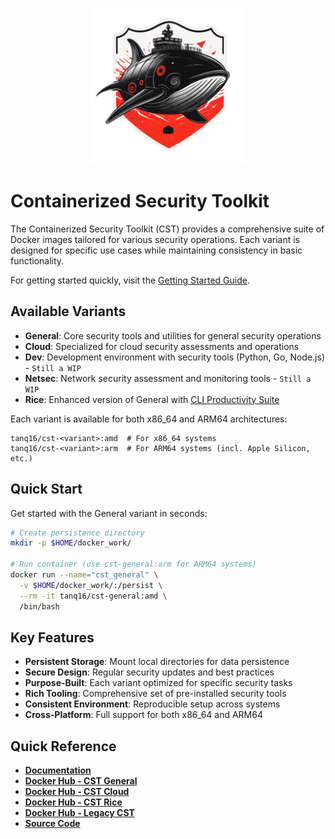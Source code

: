 <p align="center">
  <img src="assets/CST-Logo.png" alt="CST" width="250">
</p>

# Containerized Security Toolkit

The Containerized Security Toolkit (CST) provides a comprehensive suite of Docker images tailored for various security operations. Each variant is designed for specific use cases while maintaining consistency in basic functionality.

For getting started quickly, visit the [Getting Started Guide](getting-started.md).

## Available Variants

- **General**: Core security tools and utilities for general security operations
- **Cloud**: Specialized for cloud security assessments and operations
- **Dev**: Development environment with security tools (Python, Go, Node.js) - `Still a WIP`
- **Netsec**: Network security assessment and monitoring tools - `Still a WIP`
- **Rice**: Enhanced version of General with [CLI Productivity Suite](https://github.com/tanq16/cli-productivity-suite)

Each variant is available for both x86_64 and ARM64 architectures:

```
tanq16/cst-<variant>:amd  # For x86_64 systems
tanq16/cst-<variant>:arm  # For ARM64 systems (incl. Apple Silicon, etc.)
```

## Quick Start

Get started with the General variant in seconds:

```bash
# Create persistence directory
mkdir -p $HOME/docker_work/

# Run container (use cst-general:arm for ARM64 systems)
docker run --name="cst_general" \
  -v $HOME/docker_work/:/persist \
  --rm -it tanq16/cst-general:amd \
  /bin/bash
```

## Key Features

- **Persistent Storage**: Mount local directories for data persistence
- **Secure Design**: Regular security updates and best practices
- **Purpose-Built**: Each variant optimized for specific security tasks
- **Rich Tooling**: Comprehensive set of pre-installed security tools
- **Consistent Environment**: Reproducible setup across systems
- **Cross-Platform**: Full support for both x86_64 and ARM64

## Quick Reference

- **[Documentation](https://tanishq.page/containerized-security-toolkit)**
- **[Docker Hub - CST General](https://hub.docker.com/r/tanq16/cst-general)**
- **[Docker Hub - CST Cloud](https://hub.docker.com/r/tanq16/cst-cloud)**
- **[Docker Hub - CST Rice](https://hub.docker.com/r/tanq16/cst-rice)**
- **[Docker Hub - Legacy CST](https://hub.docker.com/r/tanq16/sec_docker)**
- **[Source Code](https://github.com/tanq16/containerized-security-toolkit)**
